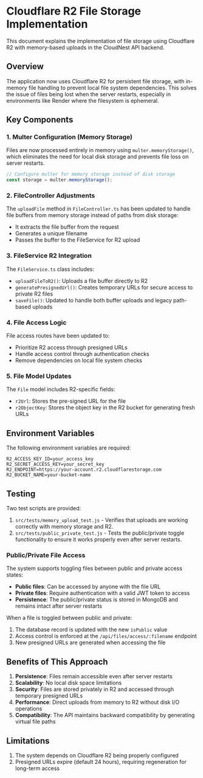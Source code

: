 # Cloudflare R2 File Storage Implementation

This document explains the implementation of file storage using Cloudflare R2 with memory-based uploads in the CloudNest API backend.

## Overview

The application now uses Cloudflare R2 for persistent file storage, with in-memory file handling to prevent local file system dependencies. This solves the issue of files being lost when the server restarts, especially in environments like Render where the filesystem is ephemeral.

## Key Components

### 1. Multer Configuration (Memory Storage)

Files are now processed entirely in memory using `multer.memoryStorage()`, which eliminates the need for local disk storage and prevents file loss on server restarts.

```javascript
// Configure multer for memory storage instead of disk storage
const storage = multer.memoryStorage();
```

### 2. FileController Adjustments

The `uploadFile` method in `FileController.ts` has been updated to handle file buffers from memory storage instead of paths from disk storage:

- It extracts the file buffer from the request
- Generates a unique filename
- Passes the buffer to the FileService for R2 upload

### 3. FileService R2 Integration

The `FileService.ts` class includes:

- `uploadFileToR2()`: Uploads a file buffer directly to R2
- `generatePresignedUrl()`: Creates temporary URLs for secure access to private R2 files
- `saveFile()`: Updated to handle both buffer uploads and legacy path-based uploads

### 4. File Access Logic

File access routes have been updated to:

- Prioritize R2 access through presigned URLs
- Handle access control through authentication checks
- Remove dependencies on local file system checks

### 5. File Model Updates

The `File` model includes R2-specific fields:

- `r2Url`: Stores the pre-signed URL for the file
- `r2ObjectKey`: Stores the object key in the R2 bucket for generating fresh URLs

## Environment Variables

The following environment variables are required:

```
R2_ACCESS_KEY_ID=your_access_key
R2_SECRET_ACCESS_KEY=your_secret_key
R2_ENDPOINT=https://your-account.r2.cloudflarestorage.com
R2_BUCKET_NAME=your-bucket-name
```

## Testing

Two test scripts are provided:

1. `src/tests/memory_upload_test.js` - Verifies that uploads are working correctly with memory storage and R2.
2. `src/tests/public_private_test.js` - Tests the public/private toggle functionality to ensure it works properly even after server restarts.

### Public/Private File Access

The system supports toggling files between public and private access states:

- **Public files**: Can be accessed by anyone with the file URL
- **Private files**: Require authentication with a valid JWT token to access
- **Persistence**: The public/private status is stored in MongoDB and remains intact after server restarts

When a file is toggled between public and private:

1. The database record is updated with the new `isPublic` value
2. Access control is enforced at the `/api/files/access/:filename` endpoint
3. New presigned URLs are generated when accessing the file

## Benefits of This Approach

1. **Persistence**: Files remain accessible even after server restarts
2. **Scalability**: No local disk space limitations
3. **Security**: Files are stored privately in R2 and accessed through temporary presigned URLs
4. **Performance**: Direct uploads from memory to R2 without disk I/O operations
5. **Compatibility**: The API maintains backward compatibility by generating virtual file paths

## Limitations

1. The system depends on Cloudflare R2 being properly configured
2. Presigned URLs expire (default 24 hours), requiring regeneration for long-term access
